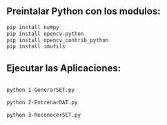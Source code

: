 ## Preintalar Python con los modulos: 
```sh
pip install numpy
pip install opencv-python
pip install opencv_contrib_python
pip install imutils
```




## Ejecutar las Aplicaciones: 
```sh

python 1-GenerarSET.py

python 2-EntrenarDAT.py

python 3-ReconocerSET.py

```
